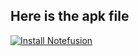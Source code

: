 ## Here is the apk file 

[![Install Notefusion](https://img.shields.io/badge/Install-Notefusion%20App-green.svg)](https://drive.google.com/file/d/1Iuyp3RPFKzmezLt59goiL6NFL50QPXAR/view?usp=drive_link)
